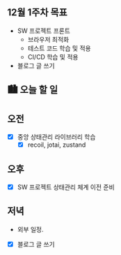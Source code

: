 ## 12월 1주차 목표

- SW 프로젝트 프론트
  - 브라우저 최적화
  - 테스트 코드 학습 및 적용
  - CI/CD 학습 및 적용
- 블로그 글 쓰기

## 🏙️ 오늘 할 일

## 오전

- [x] 중앙 상태관리 라이브러리 학습
  - [x] recoil, jotai, zustand

## 오후

- [x] SW 프로젝트 상태관리 체계 이전 준비

## 저녁

- 외부 일정.
- [x] 블로그 글 쓰기
